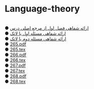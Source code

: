 # Language-theory
<br>
●  <a href="https://aparat.com/v/62KSL">ارائه شفاهی فصل اول از مرجع اصلی درس</a>
<br>
●  <a href="https://github.com/rezvaneh77/Language-theory/blob/main/msl1.rar">ارائه شفاهی مسئله اول با لاتک</a>
<br>
●  <a href="https://github.com/rezvaneh77/Language-theory/blob/main/msl2.rar">ارائه شفاهی مسئله دوم با لاتک</a>
<br>
●  <a href="https://github.com/rezvaneh77/PNU_3991_AR/blob/main/Theory-of-Languages-and-Machines/265.pdf">265.pdf</a>
<br>
●  <a href="https://github.com/rezvaneh77/PNU_3991_AR/blob/main/Theory-of-Languages-and-Machines/265.tex">265.tex</a>
<br>
●  <a href="https://github.com/rezvaneh77/PNU_3991_AR/blob/main/Theory-of-Languages-and-Machines/266.pdf">266.pdf</a>
<br>
●  <a href="https://github.com/rezvaneh77/PNU_3991_AR/blob/main/Theory-of-Languages-and-Machines/266.tex">266.tex</a>
<br>
●  <a href="https://github.com/rezvaneh77/PNU_3991_AR/blob/main/Theory-of-Languages-and-Machines/267.pdf">267.pdf</a>
<br>
●  <a href="https://github.com/rezvaneh77/PNU_3991_AR/blob/main/Theory-of-Languages-and-Machines/267.tex">267.tex</a>
<br>
●  <a href="https://github.com/rezvaneh77/Language-theory/blob/main/268.pdf">268.pdf</a>
<br>
●  <a href="https://github.com/rezvaneh77/Language-theory/blob/main/268.tex">268.tex</a>


